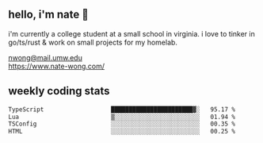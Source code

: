 ## hello, i'm nate 👋
i'm currently a college student at a small school in virginia. i love to tinker in go/ts/rust & work on small projects for my homelab.

nwong@mail.umw.edu <br/>
https://www.nate-wong.com/

## weekly coding stats
<!--START_SECTION:waka-->

```txt
TypeScript                   ███████████████████████▓░   95.17 %
Lua                          ▒░░░░░░░░░░░░░░░░░░░░░░░░   01.94 %
TSConfig                     ░░░░░░░░░░░░░░░░░░░░░░░░░   00.35 %
HTML                         ░░░░░░░░░░░░░░░░░░░░░░░░░   00.25 %
```

<!--END_SECTION:waka-->

